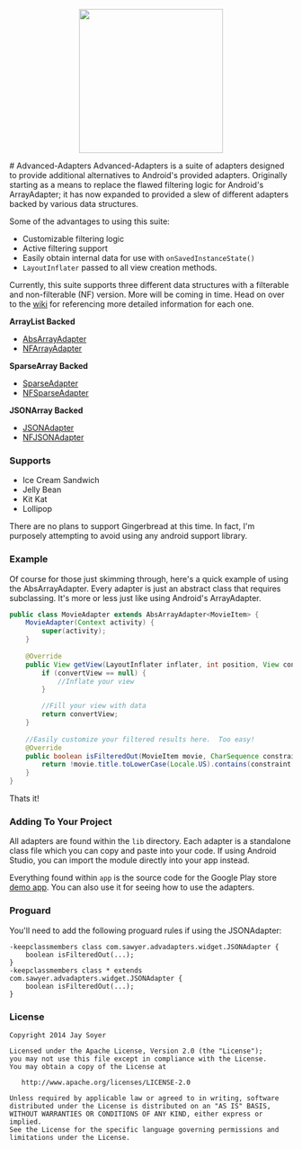 <p align="center"><img src="https://raw.githubusercontent.com/JaySoyer/Advanced-Adapters/master/app/src/main/logo.png" width="256px" height="256px"/></p>
# Advanced-Adapters
Advanced-Adapters is a suite of adapters designed to provide additional alternatives to Android's provided adapters. Originally starting as a means to replace the flawed filtering logic for Android's ArrayAdapter; it has now expanded to provided a slew of different adapters backed by various data structures.

Some of the advantages to using this suite:
- Customizable filtering logic
- Active filtering support
- Easily obtain internal data for use with `onSavedInstanceState()`
- `LayoutInflater` passed to all view creation methods.

Currently, this suite supports three different data structures with a filterable and non-filterable (NF) version.  More will be coming in time. Head on over to the [wiki](https://github.com/JaySoyer/Advanced-Adapters/wiki/) for referencing more detailed information for each one.

**ArrayList Backed**
- [AbsArrayAdapter](http://www.jaysoyer.com/2014/07/arrayadapter-replacements/)
- [NFArrayAdapter](http://www.jaysoyer.com/2014/07/arrayadapter-replacements/)

**SparseArray Backed**
- [SparseAdapter](http://www.jaysoyer.com/2014/08/sparseadapter-android/)
- [NFSparseAdapter](http://www.jaysoyer.com/2014/08/sparseadapter-android/)

**JSONArray Backed**
- [JSONAdapter](http://www.jaysoyer.com/2014/11/jsonadapter-jsonarray-backed-adapters/)
- [NFJSONAdapter](http://www.jaysoyer.com/2014/11/jsonadapter-jsonarray-backed-adapters/)

### Supports
- Ice Cream Sandwich
- Jelly Bean
- Kit Kat
- Lollipop

There are no plans to support Gingerbread at this time.  In fact, I'm purposely attempting to avoid using any android support library. 

### Example
Of course for those just skimming through, here's a quick example of using the AbsArrayAdapter.  Every adapter is just an abstract class that requires subclassing. It's more or less just like using Android's ArrayAdapter.

```java
public class MovieAdapter extends AbsArrayAdapter<MovieItem> {
	MovieAdapter(Context activity) {
		super(activity);
	}
	
	@Override
	public View getView(LayoutInflater inflater, int position, View convertView, ViewGroup parent) {
		if (convertView == null) {
			//Inflate your view
		}

		//Fill your view with data
		return convertView;
	}
	
	//Easily customize your filtered results here.  Too easy!
	@Override
	public boolean isFilteredOut(MovieItem movie, CharSequence constraint) {
		return !movie.title.toLowerCase(Locale.US).contains(constraint.toString().toLowerCase(Locale.US));
	}
}
```
Thats it!

### Adding To Your Project
All adapters are found within the `lib` directory.  Each adapter is a standalone class file which you can copy and paste into your code.  If using Android Studio, you can import the module directly into your app instead.

Everything found within `app` is the source code for the Google Play store [demo app](https://play.google.com/store/apps/details?id=com.sawyer.advadapters.app&hl=en "Advanced-Adapters Demo App"). You can also use it for seeing how to use the adapters.

### Proguard
You'll need to add the following proguard rules if using the JSONAdapter:
```Shell
-keepclassmembers class com.sawyer.advadapters.widget.JSONAdapter {
	boolean isFilteredOut(...);
}
-keepclassmembers class * extends com.sawyer.advadapters.widget.JSONAdapter {
	boolean isFilteredOut(...);
}
```	
	
### License

    Copyright 2014 Jay Soyer

    Licensed under the Apache License, Version 2.0 (the "License");
    you may not use this file except in compliance with the License.
    You may obtain a copy of the License at

       http://www.apache.org/licenses/LICENSE-2.0

    Unless required by applicable law or agreed to in writing, software
    distributed under the License is distributed on an "AS IS" BASIS,
    WITHOUT WARRANTIES OR CONDITIONS OF ANY KIND, either express or implied.
    See the License for the specific language governing permissions and
    limitations under the License.
